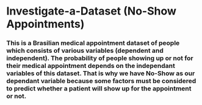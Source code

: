 # Investigate-a-Dataset (No-Show Appointments)
### This is a Brasilian medical appointment dataset of people which consists of various variables (dependent and independent). The probability of people showing up or not for their medical appointment depends on the independant variables of this dataset. That is why we have No-Show as our dependant variable because some factors must be considered to predict whether a patient will show up for the appointment or not.
